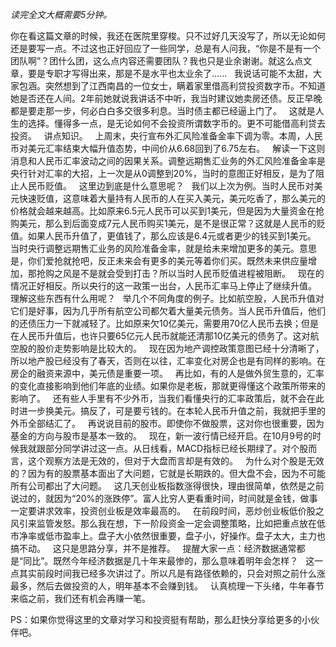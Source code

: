*读完全文大概需要5分钟。*  
  
你在看这篇文章的时候，我还在医院里穿梭。只不过好几天没写了，所以无论如何还是要写一点。不过这也正好回应了一些同学，总是有人问我，“你是不是有一个团队啊”？团什么团，这么点内容还需要团队？我也只是业余谢谢。就这么点文章，要是专职才写得出来，那是不是水平也太业余了......
 
我说话可能不太甜，大家包涵。突然想到了江西南昌的一位女士，瞒着家里借高利贷投资数字币。不知道她是否还在人间。2年前她就说我讲话不中听，我当时建议她卖房还债。反正早晚都是要走那一步，何必白白多交很多利息。当时债主都已经逼上门了。
 
这就是人生的选择。懂得多一点，是无论如何不会投资所谓数字币的。更不可能借高利贷去投资。
 
讲点知识。
 
上周末，央行宣布外汇风险准备金率下调为零。本周，人民币对美元汇率结束大幅升值态势，中间价从6.68回到了6.75左右。
 
解读一下这则消息和人民币汇率波动之间的因果关系。调整远期售汇业务的外汇风险准备金率是央行针对汇率的大招，上一次是从0调整到20%，当时的意图正好相反，是为了阻止人民币贬值。
 
这里边到底是什么意思呢？
 
我们以上次为例。当时人民币对美元快速贬值，这意味着大量持有人民币的人在买入美元，美元吃香了，那么美元的价格就会越来越高。比如原来6.5元人民币可以买到1美元，但是因为大量资金在抢购美元，那么到后面变成7元人民币购买1美元，是不是很正常？这就是人民币的贬值。如果人民币升值了，更值钱了，那么应该是6.4元或者更少的钱买到1美元。
 
当时央行调整远期售汇业务的风险准备金率，就是给未来增加更多的美元。意思是，你们爱抢就抢吧，反正未来会有更多的美元等着你们买。既然未来供应量增加，那抢购之风是不是就会受到打击？所以当时人民币贬值进程被阻断。
 
现在的情况正好相反。所以央行的这一政策一出台，人民币汇率马上停止了继续升值。
 
理解这些东西有什么用呢？
 
举几个不同角度的例子。比如航空股，人民币升值对它们是好事，因为几乎所有航空公司都欠着大量美元债务。当人民币升值后，他们的还债压力一下就减轻了。比如原来欠10亿美元，需要用70亿人民币去换；但是在人民币升值后，也许只要65亿元人民币就能还清那10亿美元的债务了。这对航空股的股价走势影响是比较大的。
 
现在因为地产调控政策意图已经十分清晰了，所以地产股已经没有了春天，否则在以往，汇率变化对房企也是有同样的影响。在房企的融资来源中，美元债是重要一项。
 
再比如，有的人是做外贸生意的，汇率的变化直接影响到他们年底的业绩。如果你是老板，那就更得懂这个政策所带来的影响了。
 
还有些人手里有不少外币，当我们看懂央行的汇率政策后，就不会在此时进一步换美元。搞反了，可是要亏钱的。在本轮人民币升值之前，我就把手里的外币全部结汇了。
 
再说说目前的股市。即使你不做股票，这对你也很重要，因为基金的方向与股市是基本一致的。
 
现在，新一波行情已经开启。在10月9号的时候我就跟部分同学讲过这一点。从日线看，MACD指标已经长期绿了。对个股而言，这个观察方法是无效的，但对于大盘而言却是有效的。
 
为什么对个股是无效的？因为有的股票基本面出了大问题，它就是长期跌的。但大盘不会，因为不可能所有公司都出了大问题。
 
这几天创业板指数涨得很快，理由很简单，依然是之前说过的，就因为“20%的涨跌停”。富人比穷人更看重时间，时间就是金钱，做事一定要讲求效率，投资创业板是效率最高的。
 
在前段时间，恶炒创业板低价股之风引来监管发怒。那么我在想，下一阶段资金一定会调整策略，比如把重点放在低市净率或低市盈率上。盘子大小依然很重要，盘子小，好操作。盘子太大，主力也搞不动。
 
这只是思路分享，并不是推荐。
 
提醒大家一点：经济数据通常都是“同比”。既然今年经济数据是几十年来最惨的，那么意味着明年会怎样？
 
这一点其实前段时间我已经多次讲过了。所以凡是有路径依赖的，只会对照之前什么涨最多，然后去做投资的人，明年基本不会赚到钱。
 
认真梳理一下头绪，牛年春节来临之前，我们还有机会再赚一笔。
  
PS：如果你觉得这里的文章对学习和投资挺有帮助，那么赶快分享给更多的小伙伴吧。